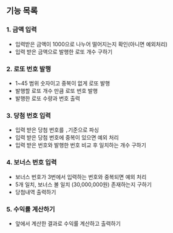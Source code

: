 ## 기능 목록
### 1. 금액 입력
   - 입력받은 금액이 1000으로 나누어 떨어지는지 확인(아니면 예외처리)
   - 입력 받은 금액으로 발행한 로또 개수 구하기
### 2. 로또 번호 발행
- 1~45 범위 숫자이고 중복이 없게 로또 발행
- 발행할 로또 개수 만큼 로또 번호 발행
- 발행한 로또 수량과 번호 출력
### 3. 당첨 번호 입력
- 입력 받은 당첨 번호를 `,`기준으로 파싱
- 입력 받은 당첨 번호에 중복이 있으면 예외 처리
- 입력 받은 번호와 발행한 번호 비교 후 일치하는 개수 구하기
### 4. 보너스 번호 입력
- 보너스 번호가 3번에서 입력하는 번호와 중복되면 예외 처리
- 5개 일치, 보너스 볼 일치 (30,000,000원) 존재하는지 구하기
- 당첨내역 출력하기
### 5. 수익률 계산하기
- 앞에서 계산한 결과로 수익률 계산하고 출력하기